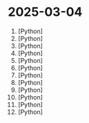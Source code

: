 # 2025-03-04

1. [](https://github.comundefined "An AI Hedge Fund Team") [Python]
2. [](https://github.comundefined "OCRmyPDF adds an OCR text layer to scanned PDF files, allowing them to be searched") [Python]
3. [](https://github.comundefined "✨ 易上手的多平台 LLM 聊天机器人及开发框架 ✨ 平台支持 QQ、QQ频道、Telegram、微信、企微、飞书 | OpenAI、DeepSeek、Gemini、硅基流动、月之暗面、Ollama、OneAPI、Dify 等。附带 WebUI。") [Python]
4. [](https://github.comundefined "GPT-4o and Claude-3.7-Sonnet APIs for coding.") [Python]
5. [](https://github.comundefined "verl: Volcano Engine Reinforcement Learning for LLMs") [Python]
6. [](https://github.comundefined "The largest collection of PyTorch image encoders / backbones. Including train, eval, inference, export scripts, and pretrained weights -- ResNet, ResNeXT, EfficientNet, NFNet, Vision Transformer (ViT), MobileNetV4, MobileNet-V3 & V2, RegNet, DPN, CSPNet, Swin Transformer, MaxViT, CoAtNet, ConvNeXt, and more") [Python]
7. [](https://github.comundefined "Toolkit for linearizing PDFs for LLM datasets/training") [Python]
8. [](https://github.comundefined "A high-quality tool for convert PDF to Markdown and JSON.一站式开源高质量数据提取工具，将PDF转换成Markdown和JSON格式。") [Python]
9. [](https://github.comundefined "An LLM-powered knowledge curation system that researches a topic and generates a full-length report with citations.") [Python]
10. [](https://github.comundefined "Copy playlists and liked music from Spotify to YTMusic") [Python]
11. [](https://github.comundefined "The most powerful and modular diffusion model GUI, api and backend with a graph/nodes interface.") [Python]
12. [](https://github.comundefined "A free, online learning platform to make quality education accessible for all.") [Python]
